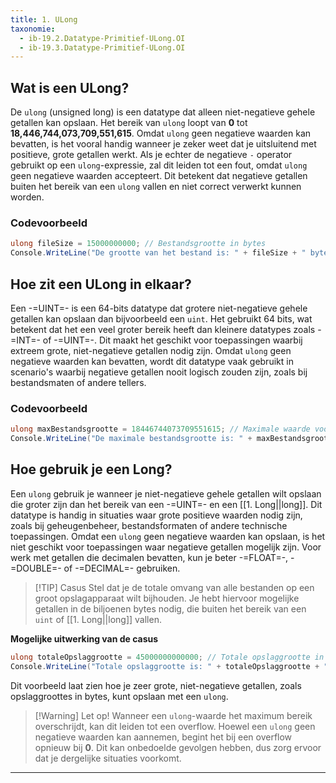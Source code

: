 ```yaml
---
title: 1. ULong
taxonomie:
  - ib-19.2.Datatype-Primitief-ULong.OI
  - ib-19.3.Datatype-Primitief-ULong.OI
---
```


## Wat is een ULong?
De `ulong` (unsigned long) is een datatype dat alleen niet-negatieve gehele getallen kan opslaan. Het bereik van `ulong` loopt van **0** tot **18,446,744,073,709,551,615**. Omdat `ulong` geen negatieve waarden kan bevatten, is het vooral handig wanneer je zeker weet dat je uitsluitend met positieve, grote getallen werkt.
Als je echter de negatieve `-` operator gebruikt op een `ulong`-expressie, zal dit leiden tot een fout, omdat `ulong` geen negatieve waarden accepteert. Dit betekent dat negatieve getallen buiten het bereik van een `ulong` vallen en niet correct verwerkt kunnen worden.

### Codevoorbeeld
```C#
ulong fileSize = 15000000000; // Bestandsgrootte in bytes
Console.WriteLine("De grootte van het bestand is: " + fileSize + " bytes");
```

## Hoe zit een ULong in elkaar?
Een -=UINT=- is een 64-bits datatype dat grotere niet-negatieve gehele getallen kan opslaan dan bijvoorbeeld een `uint`. Het gebruikt 64 bits, wat betekent dat het een veel groter bereik heeft dan kleinere datatypes zoals -=INT=- of -=UINT=-. Dit maakt het geschikt voor toepassingen waarbij extreem grote, niet-negatieve getallen nodig zijn. Omdat `ulong` geen negatieve waarden kan bevatten, wordt dit datatype vaak gebruikt in scenario's waarbij negatieve getallen nooit logisch zouden zijn, zoals bij bestandsmaten of andere tellers.

### Codevoorbeeld
```C#
ulong maxBestandsgrootte = 18446744073709551615; // Maximale waarde voor ulong
Console.WriteLine("De maximale bestandsgrootte is: " + maxBestandsgrootte + " bytes");
```

## Hoe gebruik je een Long?
Een `ulong` gebruik je wanneer je niet-negatieve gehele getallen wilt opslaan die groter zijn dan het bereik van een -=UINT=- en een [[1. Long||long]]. Dit datatype is handig in situaties waar grote positieve waarden nodig zijn, zoals bij geheugenbeheer, bestandsformaten of andere technische toepassingen. Omdat een `ulong` geen negatieve waarden kan opslaan, is het niet geschikt voor toepassingen waar negatieve getallen mogelijk zijn. Voor werk met getallen die decimalen bevatten, kun je beter -=FLOAT=-, -=DOUBLE=- of -=DECIMAL=- gebruiken.

> [!TIP] Casus
> Stel dat je de totale omvang van alle bestanden op een groot opslagapparaat wilt bijhouden. Je hebt hiervoor mogelijke getallen in de biljoenen bytes nodig, die buiten het bereik van een `uint` of [[1. Long||long]] vallen. 

**Mogelijke uitwerking van de casus**
```C#
ulong totaleOpslaggrootte = 45000000000000; // Totale opslaggrootte in een ulong variabele
Console.WriteLine("Totale opslaggrootte is: " + totaleOpslaggrootte + " bytes");
```

Dit voorbeeld laat zien hoe je zeer grote, niet-negatieve getallen, zoals opslaggroottes in bytes, kunt opslaan met een `ulong`.

> [!Warning] Let op!
> Wanneer een `ulong`-waarde het maximum bereik overschrijdt, kan dit leiden tot een overflow. Hoewel een `ulong` geen negatieve waarden kan aannemen, begint het bij een overflow opnieuw bij **0**. Dit kan onbedoelde gevolgen hebben, dus zorg ervoor dat je dergelijke situaties voorkomt.

---